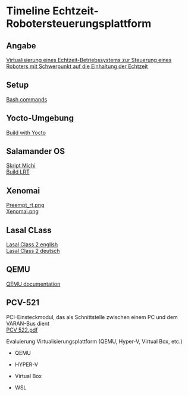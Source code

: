 # Timeline Echtzeit-Robotersteuerungsplattform

## Angabe  
[Virtualisierung eines Echtzeit-Betriebssystems zur Steuerung eines Roboters mit Schwerpunkt auf die Einhaltung der Echtzeit](resources/pdfs/MA_Pamuk.pdf)

## Setup  
[Bash commands](sigmatek/bash_commands.md)

## Yocto-Umgebung  
[Build with Yocto](sigmatek/build_with_yocto.md)

## Salamander OS  
[Skript Michi](resources/scripts/build-salamander4-ordinary.sh.txt)  
[Build LRT](sigmatek/build_LRT.md)

## Xenomai  
[Preempt_rt.png](resources/images/info/preempt_rt.png)  
[Xenomai.png](resources/images/info/xenomai.png)


## Lasal CLass 
[Lasal Class 2 english](resources/pdfs/lasalClass2/LASAL%20CLASS%202_eng.pdf)  
[Lasal Class 2 deutsch](resources/pdfs/lasalClass2/LASAL%20CLASS%202.pdf)


## QEMU  
[QEMU documentation](https://www.qemu.org/docs/master/)


## PCV-521  
PCI-Einsteckmodul, das als Schnittstelle zwischen einem PC und dem VARAN-Bus dient  
[PCV 522.pdf](resources/pdfs/PCV%20522.pdf)  


Evaluierung Virtualisierungsplattform (QEMU, Hyper-V, Virtual Box, etc.)
- QEMU

- HYPER-V

- Virtual Box 

- WSL

